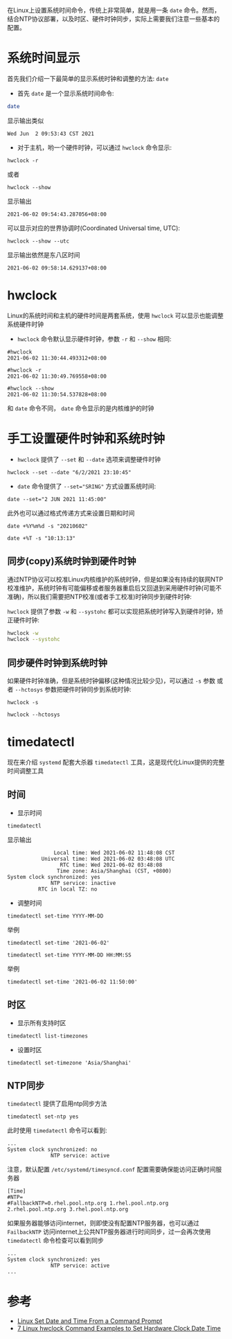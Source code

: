 在Linux上设置系统时间命令，传统上非常简单，就是用一条 `date` 命令。然而，结合NTP协议部署，以及时区、硬件时钟同步，实际上需要我们注意一些基本的配置。

# 系统时间显示

首先我们介绍一下最简单的显示系统时钟和调整的方法: `date`

- 首先 `date` 是一个显示系统时间命令:

```bash
date
```

显示输出类似

```
Wed Jun  2 09:53:43 CST 2021
```

- 对于主机，哟一个硬件时钟，可以通过 `hwclock` 命令显示:

```
hwclock -r
```

或者

```
hwclock --show
```

显示输出

```
2021-06-02 09:54:43.287056+08:00
```

可以显示对应的世界协调时(Coordinated Universal time, UTC):

```
hwclock --show --utc
```

显示输出依然是东八区时间

```
2021-06-02 09:58:14.629137+08:00
```

# hwclock

Linux的系统时间和主机的硬件时间是两套系统，使用 `hwclock` 可以显示也能调整系统硬件时钟

* `hwclock` 命令默认显示硬件时钟，参数 `-r` 和 `--show` 相同:

```
#hwclock
2021-06-02 11:30:44.493312+08:00

#hwclock -r
2021-06-02 11:30:49.769558+08:00

#hwclock --show
2021-06-02 11:30:54.537828+08:00
```

和 `date` 命令不同， `date` 命令显示的是内核维护的时钟


# 手工设置硬件时钟和系统时钟

* `hwclock` 提供了 `--set` 和 `--date` 选项来调整硬件时钟

```
hwclock --set --date "6/2/2021 23:10:45"
```

* `date` 命令提供了 `--set="SRING"` 方式设置系统时间:

```
date --set="2 JUN 2021 11:45:00"
```

此外也可以通过格式传递方式来设置日期和时间

```
date +%Y%m%d -s "20210602"

date +%T -s "10:13:13"
```

## 同步(copy)系统时钟到硬件时钟

通过NTP协议可以校准Linux内核维护的系统时钟，但是如果没有持续的联网NTP校准维护，系统时钟有可能偏移或者服务器重启后又回退到采用硬件时钟(可能不准确)，所以我们需要把NTP校准(或者手工校准)时钟同步到硬件时钟:

`hwclock` 提供了参数 `-w` 和 `--systohc` 都可以实现把系统时钟写入到硬件时钟，矫正硬件时钟:

```bash
hwclock -w
hwclock --systohc
```

## 同步硬件时钟到系统时钟

如果硬件时钟准确，但是系统时钟偏移(这种情况比较少见)，可以通过 `-s` 参数 或者 `--hctosys` 参数把硬件时钟同步到系统时钟:

```
hwclock -s

hwclock --hctosys
```

# timedatectl

现在来介绍 `systemd` 配套大杀器 `timedatectl` 工具，这是现代化Linux提供的完整时间调整工具

## 时间

* 显示时间

```
timedatectl
```

显示输出

```
               Local time: Wed 2021-06-02 11:48:08 CST
           Universal time: Wed 2021-06-02 03:48:08 UTC
                 RTC time: Wed 2021-06-02 03:48:08
                Time zone: Asia/Shanghai (CST, +0800)
System clock synchronized: yes
              NTP service: inactive
          RTC in local TZ: no
```

* 调整时间

```
timedatectl set-time YYYY-MM-DD
```

举例

```
timedatectl set-time '2021-06-02'
```

```
timedatectl set-time YYYY-MM-DD HH:MM:SS
```

举例

```
timedatectl set-time '2021-06-02 11:50:00'
```

## 时区

* 显示所有支持时区

```
timedatectl list-timezones
```

* 设置时区

```
timedatectl set-timezone 'Asia/Shanghai'
```

## NTP同步

`timedatectl` 提供了启用ntp同步方法

```
timedatectl set-ntp yes
```

此时使用 `timedatectl` 命令可以看到:

```
...
System clock synchronized: no
              NTP service: active
```

注意，默认配置 `/etc/systemd/timesyncd.conf` 配置需要确保能访问正确时间服务器

```
[Time]
#NTP=
#FallbackNTP=0.rhel.pool.ntp.org 1.rhel.pool.ntp.org 2.rhel.pool.ntp.org 3.rhel.pool.ntp.org
```

如果服务器能够访问internet，则即使没有配置NTP服务器，也可以通过 `FailbackNTP` 访问internet上公共NTP服务器进行时间同步，过一会再次使用 `timedatectl` 命令检查可以看到同步

```
...
System clock synchronized: yes
              NTP service: active
...
```

# 参考

* [Linux Set Date and Time From a Command Prompt](https://www.cyberciti.biz/faq/howto-set-date-time-from-linux-command-prompt/)
* [7 Linux hwclock Command Examples to Set Hardware Clock Date Time](https://www.thegeekstuff.com/2013/08/hwclock-examples/)
